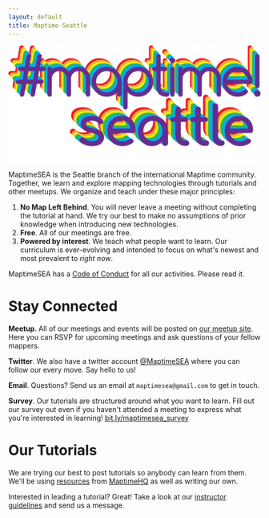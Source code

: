 ```yaml
---
layout: default
title: Maptime Seattle
---
```


![Seattle skyline](/img/maptime_seattle_logo.png)

MaptimeSEA is the Seattle branch of the international Maptime community. Together, we learn and explore mapping technologies through tutorials and other meetups. We organize and teach under these major principles:

1. **No Map Left Behind**. You will never leave a meeting without completing the tutorial at hand. We try our best to make no assumptions of prior knowledge when introducing new technologies.
1. **Free**. All of our meetings are free.
1. **Powered by interest**. We teach what people want to learn. Our curriculum is ever-evolving and intended to focus on what's newest and most prevalent to *right now*.

MaptimeSEA has a [Code of Conduct](/conduct/) for all our activities.  Please read it.

# Stay Connected

**Meetup**. All of our meetings and events will be posted on [our meetup site](http://meetup.com/maptimeSEA). Here you can RSVP for upcoming meetings and ask questions of your fellow mappers.

**Twitter**. We also have a twitter account [@MaptimeSEA](http://twitter.com/MaptimeSEA) where you can follow our every move. Say hello to us!

**Email**. Questions? Send us an email at `maptimesea@gmail.com` to get in touch.

**Survey**. Our tutorials are structured around what you want to learn. Fill out our survey out even if you haven't attended a meeting to express what you're interested in learning! [bit.ly/maptimesea_survey](http://bit.ly/maptimesea_survey)

# Our Tutorials

We are trying our best to post tutorials so anybody can learn from them. We'll be using [resources](http://maptime.io/lessons-resources/) from [MaptimeHQ](http://twitter.com/MaptimeHQ) as well as writing our own.

Interested in leading a tutorial? Great! Take a look at our [instructor guidelines](/guidelines) and send us a message.
